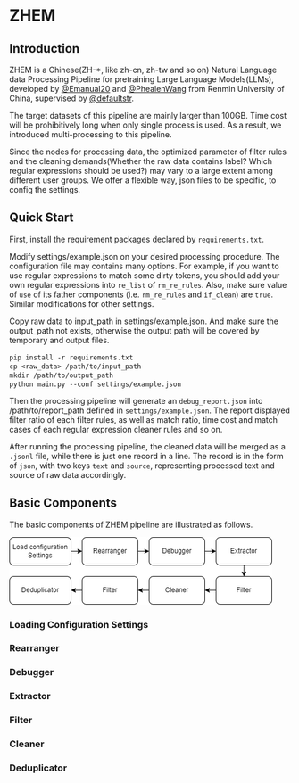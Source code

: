 # ZHEM

## Introduction

ZHEM is a Chinese(ZH-*, like zh-cn, zh-tw and so on) Natural Language data Processing Pipeline for pretraining Large Language Models(LLMs), developed by [@Emanual20](https://github.com/Emanual20) and [@PhealenWang](https://github.com/PhealenWang) from Renmin University of China, supervised by [@defaultstr](https://github.com/defaultstr).

The target datasets of this pipeline are mainly larger than 100GB. Time cost will be prohibitively long when only single process is used. As a result, we introduced multi-processing to this pipeline.

Since the nodes for processing data, the optimized parameter of filter rules and the cleaning demands(Whether the raw data contains <html> label? Which regular expressions should be used?) may vary to a large extent among different user groups. We offer a flexible way, json files to be specific, to config the settings.

## Quick Start

First, install the requirement packages declared by `requirements.txt`. 

Modify settings/example.json on your desired processing procedure. The configuration file may contains many options. For example, if you want to use regular expressions to match some dirty tokens, you should add your own regular expressions into `re_list` of `rm_re_rules`. Also, make sure value of `use` of its father components (i.e. `rm_re_rules` and `if_clean`) are `true`. Similar modifications for other settings.

Copy raw data to input_path in settings/example.json. And make sure the output_path not exists, otherwise the output path will be covered by temporary and output files.

```{commandline}
pip install -r requirements.txt
cp <raw_data> /path/to/input_path
mkdir /path/to/output_path
python main.py --conf settings/example.json
```

Then the processing pipeline will generate an `debug_report.json` into /path/to/report_path defined in `settings/example.json`. The report displayed filter ratio of each filter rules, as well as match ratio, time cost and match cases of each regular expression cleaner rules and so on.

After running the processing pipeline, the cleaned data will be merged as a `.jsonl` file, while there is just one record in a line. The record is in the form of `json`, with two keys `text` and `source`, representing processed text and source of raw data accordingly.

## Basic Components

The basic components of ZHEM pipeline are illustrated as follows.

![Basic components of ZHEM pipeline](assets/ZHEM.png)

### Loading Configuration Settings

### Rearranger 

### Debugger

### Extractor

### Filter

### Cleaner

### Deduplicator